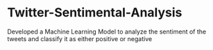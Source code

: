 # Twitter-Sentimental-Analysis
Developed a Machine Learning Model to analyze the sentiment of the tweets and classify it as either positive or negative

